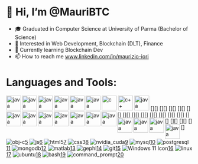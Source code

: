 # 👋 Hi, I’m @MauriBTC

- 🎓 Graduated in Computer Science at University of Parma (Bachelor of Science)
- 👀 Interested in Web Development, Blockchain (DLT), Finance
- 🌱 Currently learning Blockchain Dev
- 📫 How to reach me www.linkedin.com/in/maurizio-iori


# Languages and Tools:

[<img alt="java" width="40px" src="https://user-images.githubusercontent.com/52386206/150535090-6deb3ee1-c7fd-4de0-afc4-bbebd5eb9ab9.png" />][1]
[<img alt="c" width="40px" src="https://user-images.githubusercontent.com/52386206/150535074-1825c937-176c-47a2-bfe0-02bfa6648784.png" />][2]
[<img alt="c++" width="40px" src="https://user-images.githubusercontent.com/52386206/150535134-eea8d9bf-8f8b-4802-bb11-6e42cf252c1c.png" />][3]
[<img alt="java" width="40px" src="https://user-images.githubusercontent.com/52386206/150535161-cb4de80a-3286-46a3-9585-161f0b0532aa.png" />][4]
[<img align="left" alt="java" width="40px" src="" />][]
[<img align="left" alt="java" width="40px" src="" />][]
[<img align="left" alt="java" width="40px" src="" />][]
[<img align="left" alt="java" width="40px" src="" />][]
[<img align="left" alt="java" width="40px" src="" />][]
[<img align="left" alt="java" width="40px" src="" />][]
[<img align="left" alt="java" width="40px" src="" />][]
[<img align="left" alt="java" width="40px" src="" />][]
[<img align="left" alt="java" width="40px" src="" />][]
[<img align="left" alt="java" width="40px" src="" />][]
[<img align="left" alt="java" width="40px" src="" />][]
[<img align="left" alt="java" width="40px" src="" />][]
[<img align="left" alt="java" width="40px" src="" />][]
[<img align="left" alt="java" width="40px" src="" />][]
[<img align="left" alt="java" width="40px" src="" />][]
[<img align="left" alt="java" width="40px" src="" />][]

![obj-c](https://user-images.githubusercontent.com/52386206/150535481-7bb8eae5-00a0-44d7-9ea0-866b2d363026.png)[5]
![js](https://user-images.githubusercontent.com/52386206/150535270-141e2728-9e22-4796-860b-9d917e4154e6.png)[6]
![html5](https://user-images.githubusercontent.com/52386206/150535387-60826c1c-a226-4e60-9e4f-71d50431a1e3.png)[7]
![css3](https://user-images.githubusercontent.com/52386206/150535395-539117ce-abac-4cf1-b1d8-58dfaeefebfd.png)[8]
![nvidia_cuda](https://user-images.githubusercontent.com/52386206/150535442-14c5c144-3dc8-4a47-9f38-a350df254150.jpg)[9]
![mysql](https://user-images.githubusercontent.com/52386206/150535520-f4432f36-c93f-41cb-85ba-81ac945dc0d6.png)[10]
![postgresql](https://user-images.githubusercontent.com/52386206/150535530-cbc96ef9-8ba3-41d5-9c59-996b6af42089.png)[11]
![mongodb](https://user-images.githubusercontent.com/52386206/150535540-3e422cb2-ee24-4255-9f26-97f0fe9a909a.png)[12]
![matlab](https://user-images.githubusercontent.com/52386206/150535590-9e81133f-506d-48d6-905d-8e5bbe6373cc.png)[13]
![gephi](https://user-images.githubusercontent.com/52386206/150541842-f7c3cbe1-cbdc-4391-af9c-397b45964b60.png)[14]
![git](https://user-images.githubusercontent.com/52386206/150541863-ab8267b3-f597-4135-ab7a-b8b75ed20386.png)[15]
![Windows 11 Icon](https://user-images.githubusercontent.com/52386206/150541909-881755c7-69bf-4d5c-8dc6-aaefa2c864fa.png)[16]
![linux](https://user-images.githubusercontent.com/52386206/150541925-f3995c84-a6aa-448c-b83d-826948c0b672.png)[17]
![ubuntu](https://user-images.githubusercontent.com/52386206/150541937-22047956-293e-4f99-ba22-67c4c226e39f.png)[18]
![bash](https://user-images.githubusercontent.com/52386206/150536634-d310c180-83eb-4e9e-80bb-ca408eb8a2c5.png)[19]
![command_prompt](https://user-images.githubusercontent.com/52386206/150542240-ea5c40b4-b6df-4fab-995e-3aa88413f0ff.png)[20]

[1]: https://www.java.com/en/
[2]: https://en.wikipedia.org/wiki/C_(programming_language)
[3]: https://www.w3schools.com/cpp/cpp_intro.asp#:~:text=C%2B%2B%20is%20a%20cross%2Dplatform,over%20system%20resources%20and%20memory.
[4]: https://www.python.org/
[5]: https://en.wikipedia.org/wiki/Objective-C
[6]: https://www.javascript.com/
[7]: https://html.spec.whatwg.org/multipage/
[8]: https://www.w3schools.com/css/
[9]: https://developer.nvidia.com/cuda-downloads
[10]: https://www.mysql.com/
[11]: https://www.postgresql.org/
[12]: https://www.mongodb.com/
[13]: https://it.mathworks.com/products/matlab.html
[14]: https://gephi.org/
[15]: https://git-scm.com/
[16]: https://www.microsoft.com/en-us/windows/windows-11
[17]: https://www.linux.org/
[18]: https://ubuntu.com/
[19]: https://www.gnu.org/software/bash/
[20]: https://en.wikipedia.org/wiki/Command-line_interface#Command_prompt

<!---
MauriBTC/MauriBTC is a ✨ special ✨ repository because its `README.md` (this file) appears on your GitHub profile.
You can click the Preview link to take a look at your changes.
--->
